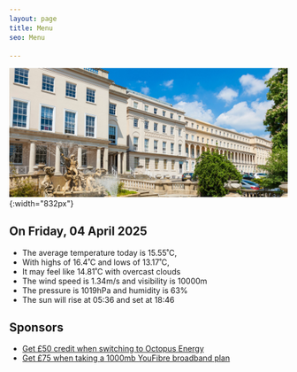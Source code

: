 ```yaml
---
layout: page
title: Menu
seo: Menu

---
```


![Logo](/images/logo.jpg){:width="832px"}

<!-- weather_marker starts -->
## On Friday, 04 April 2025

- The average temperature today is 15.55˚C,
- With highs of 16.4˚C and lows of 13.17˚C,
- It may feel like 14.81˚C with overcast clouds
- The wind speed is 1.34m/s and visibility is 10000m
- The pressure is 1019hPa and humidity is 63%
- The sun will rise at 05:36 and set at 18:46

<!-- weather_marker ends -->

## Sponsors

- [Get £50 credit when switching to Octopus Energy](https://bit.ly/3oD1nnS)
- [Get £75 when taking a 1000mb YouFibre broadband plan](https://aklam.io/91zWhU?)



